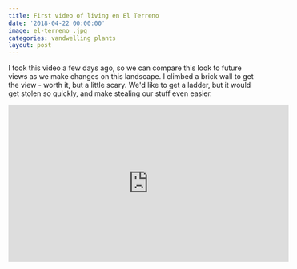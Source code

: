 ```yaml
---
title: First video of living en El Terreno
date: '2018-04-22 00:00:00'
image: el-terreno_.jpg
categories: vandwelling plants
layout: post
---
```


I took this video a few days ago, so we can compare this look to future views as we make changes on this landscape. I climbed a brick wall to get the view - worth it, but a little scary. We'd like to get a ladder, but it would get stolen so quickly, and make stealing our stuff even easier.

<iframe width="560" height="315" src="https://www.youtube.com/embed/3j0590vL0CI" frameborder="0" allow="autoplay; encrypted-media" allowfullscreen></iframe>